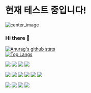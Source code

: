 # 현재 테스트 중입니다!
![center_image](https://user-images.githubusercontent.com/62188180/105588933-ff250c00-5dd4-11eb-8ed4-ccf7e424b1ed.png)   
### Hi there 👋
[![Anurag's github stats](https://github-readme-stats.vercel.app/api?username=Ani-Gil)](https://github.com/anuraghazra/github-readme-stats)   
[![Top Langs](https://github-readme-stats.vercel.app/api/top-langs/?username=Ani-Gil&layout=compact)](https://github.com/anuraghazra/github-readme-stats)   
<p align="center">
<p>
  <img src="https://img.shields.io/badge/Amazon_AWS-232F3E?style=flat-square&logo=Amazon AWS&logoColor=white"/>
  <img src="https://img.shields.io/badge/VMware-607078?style=flat-square&logo=VMware&logoColor=white"/>
  <img src="https://img.shields.io/badge/Visual Studio Code-007ACC?style=flat-square&logo=Visual Studio Code&logoColor=white"/>
  <img src="https://img.shields.io/badge/Cisco-1BA0D7?style=flat-square&logo=Cisco&logoColor=white"/>
</p>
<p>
  <img src="https://img.shields.io/badge/Debian-A81D33?style=flat-square&logo=Debian&logoColor=white"/>
  <img src="https://img.shields.io/badge/CentOS-262577?style=flat-square&logo=CentOS&logoColor=white"/>
  <img src="https://img.shields.io/badge/Ubuntu-E95420?style=flat-square&logo=Ubuntu&logoColor=white"/>
  <img src="https://img.shields.io/badge/Kali Linux-557C94?style=flat-square&logo=Kali Linux&logoColor=white"/>
  <img src="https://img.shields.io/badge/Arch Linux-1793D1?style=flat-square&logo=Arch Linux&logoColor=white"/>
  <img src="https://img.shields.io/badge/MX Linux-000000?style=flat-square&logo=MX Linux&logoColor=white"/>
</p>
<p>
  <img src="https://img.shields.io/badge/Python-3766AB?style=flat-square&logo=Python&logoColor=white"/>
  <img src="https://img.shields.io/badge/C-A8B9CC?style=flat-square&logo=C&logoColor=white"/>
  <img src="https://img.shields.io/badge/C++-00599C?style=flat-square&logo=C++&logoColor=white"/>
  <img src="https://img.shields.io/badge/HTML5-E34F26?style=flat-square&logo=HTML5&logoColor=white"/>
</p>
</p>
